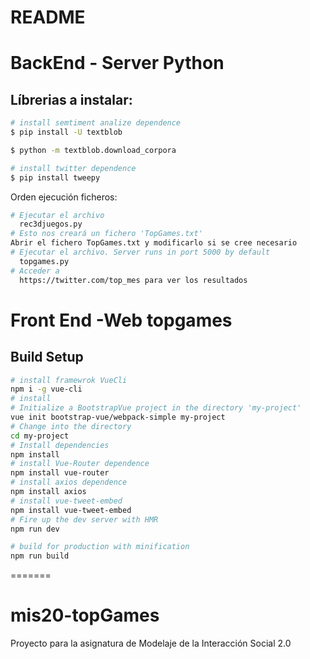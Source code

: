 # README

# BackEnd - Server Python

## Líbrerias a instalar:

``` bash
# install semtiment analize dependence
$ pip install -U textblob

$ python -m textblob.download_corpora

# install twitter dependence
$ pip install tweepy
```

Orden ejecución ficheros:
``` bash
# Ejecutar el archivo 
  rec3djuegos.py
# Esto nos creará un fichero 'TopGames.txt'
Abrir el fichero TopGames.txt y modificarlo si se cree necesario
# Ejecutar el archivo. Server runs in port 5000 by default
  topgames.py
# Acceder a 
  https://twitter.com/top_mes para ver los resultados
```

# Front End -Web topgames

## Build Setup

``` bash
# install framewrok VueCli
npm i -g vue-cli
# install 
# Initialize a BootstrapVue project in the directory 'my-project'
vue init bootstrap-vue/webpack-simple my-project
# Change into the directory
cd my-project
# Install dependencies
npm install
# install Vue-Router dependence
npm install vue-router
# install axios dependence
npm install axios
# install vue-tweet-embed
npm install vue-tweet-embed
# Fire up the dev server with HMR
npm run dev

# build for production with minification
npm run build
```

=======
# mis20-topGames
Proyecto para la asignatura de Modelaje de la Interacción Social 2.0
